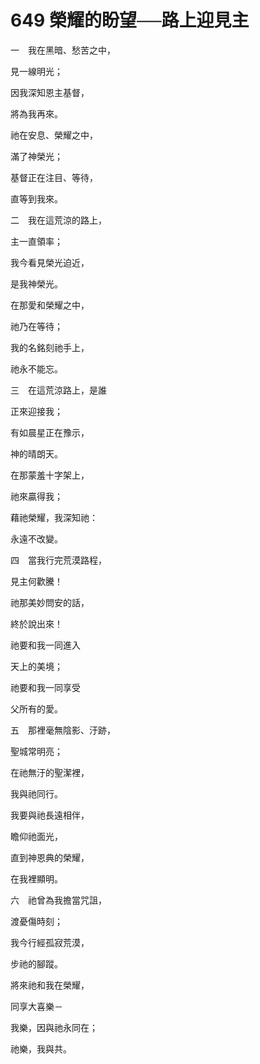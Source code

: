 # 649 榮耀的盼望──路上迎見主

一　我在黑暗、愁苦之中，

見一線明光；

因我深知恩主基督，

將為我再來。

祂在安息、榮耀之中，

滿了神榮光；

基督正在注目、等待，

直等到我來。

二　我在這荒涼的路上，

主一直領率；

我今看見榮光迫近，

是我神榮光。

在那愛和榮耀之中，

祂乃在等待；

我的名銘刻祂手上，

祂永不能忘。

三　在這荒涼路上，是誰

正來迎接我；

有如晨星正在豫示，

神的晴朗天。

在那蒙羞十字架上，

祂來贏得我；

藉祂榮耀，我深知祂：

永遠不改變。

四　當我行完荒漠路程，

見主何歡騰！

祂那美妙問安的話，

終於說出來！

祂要和我一同進入

天上的美境；

祂要和我一同享受

父所有的愛。

五　那裡毫無陰影、汙跡，

聖城常明亮；

在祂無汙的聖潔裡，

我與祂同行。

我要與祂長遠相伴，

瞻仰祂面光，

直到神恩典的榮耀，

在我裡顯明。

六　祂曾為我擔當咒詛，

渡憂傷時刻；

我今行經孤寂荒漠，

步祂的腳蹤。

將來祂和我在榮耀，

同享大喜樂－

我樂，因與祂永同在；

祂樂，我與共。

